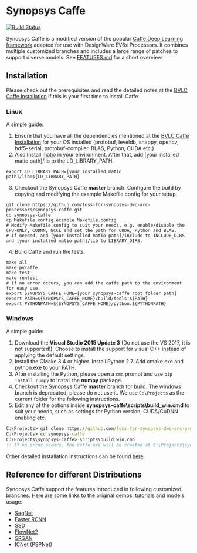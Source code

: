 # Synopsys Caffe

[![Build Status](https://travis-ci.org/foss-for-synopsys-dwc-arc-processors/synopsys-caffe.svg?branch=master)](https://travis-ci.org/foss-for-synopsys-dwc-arc-processors/synopsys-caffe)

Synopsys Caffe is a modified version of the popular [Caffe Deep Learning framework](http://caffe.berkeleyvision.org/) adapted for use with DesignWare EV6x Processors.
It combines multiple customized branches and includes a large range of patches to support diverse models. See [FEATURES.md](https://github.com/foss-for-synopsys-dwc-arc-processors/synopsys-caffe/blob/master/FEATURES.md) for a short overview.

## Installation
Please check out the prerequisites and read the detailed notes at the [BVLC Caffe Installation](http://caffe.berkeleyvision.org/installation.html) if this is your first time to install Caffe.

### Linux
A simple guide:
1. Ensure that you have all the dependencies mentioned at the [BVLC Caffe Installation](http://caffe.berkeleyvision.org/installation.html) for your OS installed (protobuf, leveldb, snappy, opencv, hdf5-serial, protobuf-compiler, BLAS, Python, CUDA etc.)
2. Also Install [matio](https://github.com/tbeu/matio) in your environment. After that, add [your installed matio path]/lib to the LD_LIBRARY_PATH.
```Shell
export LD_LIBRARY_PATH=[your installed matio path]/lib:${LD_LIBRARY_PATH}
```
3. Checkout the Synopsys Caffe **master** branch. Configure the build by copying and modifying the example Makefile.config for your setup.
```Shell
git clone https://github.com/foss-for-synopsys-dwc-arc-processors/synopsys-caffe.git
cd synopsys-caffe
cp Makefile.config.example Makefile.config
# Modify Makefile.config to suit your needs, e.g. enable/disable the CPU-ONLY, CUDNN, NCCL and set the path for CUDA, Python and BLAS.
# If needed, add [your installed matio path]/include to INCLUDE_DIRS and [your installed matio path]/lib to LIBRARY_DIRS.
```
4. Build Caffe and run the tests.
```Shell
make all
make pycaffe
make test
make runtest
# If no error occurs, you can add the caffe path to the environment for easy use.
export SYNOPSYS_CAFFE_HOME=[your synopsys-caffe root folder path]
export PATH=${SYNOPSYS_CAFFE_HOME}/build/tools:${PATH}
export PYTHONPATH=${SYNOPSYS_CAFFE_HOME}/python:${PYTHONPATH}
```

### Windows
A simple guide:
1. Download the **Visual Studio 2015 Update 3** (Do not use the VS 2017, it is not supported!). Choose to install the support for visual C++ instead of applying the default settings.
2. Install the CMake 3.4 or higher. Install Python 2.7. Add cmake.exe and python.exe to your PATH.
3. After installing the Python, please open a `cmd` prompt and use `pip install numpy` to install the **numpy** package.
4. Checkout the Synopsys Caffe **master** branch for build. The windows branch is deprecated, please do not use it. We use `C:\Projects` as the current folder for the following instructions.
5. Edit any of the options inside **synopsys-caffe\scripts\build_win.cmd** to suit your needs, such as settings for Python version, CUDA/CuDNN enabling etc.   
```cmd
C:\Projects> git clone https://github.com/foss-for-synopsys-dwc-arc-processors/synopsys-caffe.git
C:\Projects> cd synopsys-caffe
C:\Projects\synopsys-caffe> scripts\build_win.cmd
:: If no error occurs, the caffe.exe will be created at C:\Projects\synopsys-caffe\build\tools\Release after a successful build.
```
Other detailed installation instructions can be found [here](https://github.com/BVLC/caffe/blob/windows/README.md).

## Reference for different Distributions
Synopsys Caffe support the features introduced in following customized branches. Here are some links to the original demos, tutorials and models usage:
- [SegNet](https://github.com/alexgkendall/caffe-segnet)
- [Faster RCNN](https://github.com/rbgirshick/py-faster-rcnn)
- [SSD](https://github.com/weiliu89/caffe/tree/ssd)
- [FlowNet2](https://github.com/lmb-freiburg/flownet2)
- [SRGAN](https://github.com/ShenghaiRong/caffe_srgan)
- [ICNet (PSPNet)](https://github.com/hszhao/ICNet)

